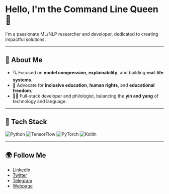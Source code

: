 # Hello, I'm the Command Line Queen 👑

I'm a passionate ML/NLP researcher and developer, dedicated to creating impactful solutions.

---

## 🌟 About Me

- 🔍 Focused on **model compression**, **explainability**, and building **real-life systems**.
- 🌱 Advocate for **inclusive education**, **human rights**, and **educational freedom**.
- 👩‍💻 Full-stack developer and philologist, balancing the **yin and yang** of technology and language.

---

## 🚀 Tech Stack

![Python](https://img.shields.io/badge/Python-3776AB?style=for-the-badge&logo=python&logoColor=white)
![TensorFlow](https://img.shields.io/badge/TensorFlow-FF6F00?style=for-the-badge&logo=tensorflow&logoColor=white)
![PyTorch](https://img.shields.io/badge/PyTorch-EE4C2C?style=for-the-badge&logo=pytorch&logoColor=white)
![Kotlin](https://img.shields.io/badge/Kotlin-0095D5?style=for-the-badge&logo=kotlin&logoColor=white)

---

## 🌍 Follow Me

- [LinkedIn](https://www.linkedin.com/in/victoria-firsanova-8795301b2/)
- [Twitter](https://x.com/vifirsanova)
- [Telegram](https://t.me/empi_ai)
- [Webpage](https://vifirsanova.github.io/)
